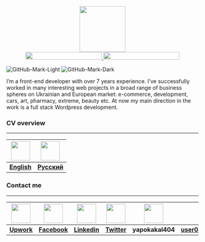 <p align="center">
  <a href="https://kpolosin.github.io/">
    <img src="https://kpolosin.github.io/assets/images/logo_new.svg" width=120 height=120>
    <br>
    <img src="https://kpolosin.github.io/assets/images/name-logo-white.svg#gh-dark-mode-only" width=200 height=20>
    <img src="https://kpolosin.github.io/assets/images/name-logo-dark.svg#gh-light-mode-only" width=200 height=20>
  </a>

![GitHub-Mark-Light](https://kpolosin.github.io/assets/images/name-logo-white.svg#gh-dark-mode-only)
![GitHub-Mark-Dark](https://kpolosin.github.io/assets/images/name-logo-dark.svg#gh-light-mode-only)




<p>
    I’m a front-end developer with over 7 years experience. I’ve successfully worked in many interesting web projects in a broad range of business spheres on Ukrainian and European market: e-commerce, development, cars, art, pharmacy, extreme, beauty etc. At now my main direction in the work is a full stack Wordpress development.
  <br>
  </p>

<p>
    <h3><strong>CV overview</strong></h3>


---

| <a href="https://kpolosin.github.io"><img src="https://kpolosin.github.io/assets/images/USA-flag.png" width=50 height=50></a> | <a href="https://kpolosin.github.io/rus/index.html"><img src="https://kpolosin.github.io/assets/images/Russian-flag.png" width=50 height=50></a> |
|:-----------------------------------------------------------------------------------------------------------------------------:|:------------------------------------------------------------------------------------------------------------------------------------------------:|
|                                    <a href="https://kpolosin.github.io"><b>English</b></a>                                    |                                      <a href="https://kpolosin.github.io/rus/index.html"><b>Русский</b></a>                                      |

<h3><strong>Contact me</strong></h3>

---


| <a href="https://www.upwork.com/o/profiles/users/_~013f4766f5942a8a0c/"><img src="https://kpolosin.github.io/assets/images/Upwork.svg" width=50 height=50></a> | <a href="https://www.facebook.com/kostya.polosin/"><img src="https://kpolosin.github.io/assets/images/Facebook.svg" width=50 height=50></a> | <a href="https://www.linkedin.com/in/konstantinpolosin/"><img src="https://kpolosin.github.io/assets/images/LinkedIn.svg" width=50 height=50></a> | <a href="https://twitter.com/PKostya404"><img src="https://kpolosin.github.io/assets/images/Twitter.svg" width=50 height=50></a> | <img src="https://kpolosin.github.io/assets/images/Skype.svg" width=50 height=50> | <a href="mailto:user0403@gmail.com"><img src="https://kpolosin.github.io/assets/images/Gmail.svg" width=50 height=50></a> |
|:--------------------------------------------------------------------------------------------------------------------------------------------------------------:|:-------------------------------------------------------------------------------------------------------------------------------------------:|:-------------------------------------------------------------------------------------------------------------------------------------------------:|:--------------------------------------------------------------------------------------------------------------------------------:|:---------------------------------------------------------------------------------:|:-------------------------------------------------------------------------------------------------------------------------:|
|                                   <a href="https://www.upwork.com/o/profiles/users/_~013f4766f5942a8a0c/"><b>Upwork</b></a>                                    |                                   <a href="https://www.facebook.com/kostya.polosin/"><b>Facebook</b></a>                                    |                                   <a href="https://www.linkedin.com/in/konstantinpolosin/"><b>Linkedin</b></a>                                    |                                   <a href="https://twitter.com/PKostya404"><b>Twitter</b></a>                                    |                                <b>yapokakal404</b>                                |                             <a href="mailto:user0403@gmail.com"><b>user0403@gmail.com</b></a>                             |

